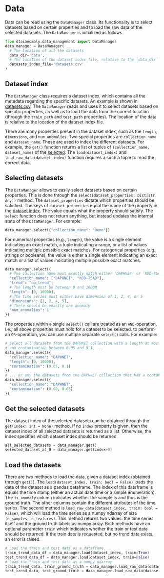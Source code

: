 
# Data

Data can be read using the `DataManager` class. Its functionality is to select datasets
based on certain properties and to load the raw data of the selected datasets. The `DataManager`
is initialized as follows
 ```python
from dtaianomaly.data_management import DataManager
data_manager = DataManager(
   # The location of all the datasets
   data_dir='data', 
   # The location of the dataset index file, relative to the `data_dir`
   datasets_index_file='datasets.csv'
)
 ```

## Dataset index

The `DataManager` class requires a dataset index, which contains all the metadata regarding
the specific datasets. An example is shown in [datasets.csv](datasets.csv). The `DataManager`
reads and uses it to select datasets based on specific properties, as well as to load the 
data from the correct location (through the `train_path` and `test_path` properties). The 
location of the data is relative to the location of the dataset index file. 

There are many properties present in the dataset index, such as the `length`, `dimensions`, 
and `num_anomalies`. Two special properties are `collection_name` and `dataset_name`. These 
are used to index the different datasets. For example, the `get()` function returns a list of 
tuples of `(collection_name, dataset_name)` of the [selected](#Selecting-datasets). The 
`load(dataset_index)` and `load_raw_data(dataset_index)` function requires a such a tuple to 
read the correct data. 

## Selecting datasets

The `DataManager` allows to easily select datasets based on certain properties. This is done 
through the `select(dataset_properties: Dict[str, Any])` method. The `dataset_properties` dictate
which properties should be satisfied. The keys of `dataset_properties` equal the name of the
property in the [dataset index](#dataset-index). The value equals what the property should satisfy.
The `select` function does not return anything, but instead updates the internal state of the 
`DataManager`. For example:
 ```python
data_manager.select({"collection_name": "Demo"})
 ```

For numerical properties (e.g., `length`), the value is a single element indicating an exact match,
a tuple indicating a range, or a list of values indicating multiple possible exact matches. For 
categorical properties (e.g., strings or booleans), the value is either a single element indicating
an exact match or a list of values indicating multiple possible exact matches.
 ```python
data_manager.select({
   # The collection name must exactly match either 'DAPHNET' or 'KDD-TSAD'
   "collection_name": ["DAPHNET", "KDD-TSAD"],
   "trend": "no_trend",
   # The length must be between 0 and 10000
   "length": [0, 10000],
   # The time series must either have dimension of 1, 2, 4, or 5
   "dimensions": [1, 2, 4, 5],
   # There should be exactly one anomaly
   "num_anomalies": 1
})
 ```

The properties within a single `select()` call are treated as an `AND`-operation, i.e., all
above properties must hold for a dataset to be selected. to perform an `OR`-operation, you can 
use multiple separate `select()` calls. For example:
 ```python
# Select all datasets from the DAPHNET collection with a length at most 10 000 samples
# and contamination between 0.05 and 0.1, ...
data_manager.select({
   "collection_name": "DAPHNET",
   "length": [0, 10000],
   "contamination": (0.05, 0.1)
})
# ... or any the datasets from the DAPHNET collection that has a contamination below 0.05.
data_manager.select({
   "collection_name": "DAPHNET",
   "contamination": (0.00, 0.05)
})
```

## Get the selected datasets

The dataset index of the selected datasets can be obtained through the `get(index: int = None)`
method. If no `index` property is given, then the dataset index of all selected datasets is 
returned as a list. Otherwise, the index specifies which dataset index  should be returned. 
 ```python
all_selected_datasets = data_manager.get()
selected_dataset_at_0 = data_manager.get(index=0)
```

## Load the datasets

There are two methods to load the data, given a dataset index (obtained through `get()`). 
The `load(dataset_index, train: bool = False)` loads the data of the dataset as a pandas 
dataframe. The index of this dataframe is equals the time stamp (either an actual date 
time or a simple enumeration). The `is_anomaly` column indicates whether the sample is
and thus is the ground truth. The other columns contain the different attributes of the 
time series. The second method is `load_raw_data(dataset_index, train: bool = False)`, 
which will load the time series as a numpy ndarray of size `(n_samples, n_features)`.
This method returns two values: the time series itself and the ground truth labels as 
numpy array. Both methods have an optional parameter `train` which indicates whether 
the train or test data should be returned. If the train data is requested, but no trend
data exists, an error is raised. 
 ```python
# Load the train and test data as a dataframe
train_trend_data_df = data_manager.load(dataset_index, train=True)
test_trend_data_df = data_manager.load(dataset_index, train=False)
# Load the train and test data as a numpy ndarray
train_trend_data, train_ground_truth = data_manager.load_raw_data(dataset_index, train=True)
test_trend_data, test_ground_truth = data_manager.load_raw_data(dataset_index, train=False)
```

